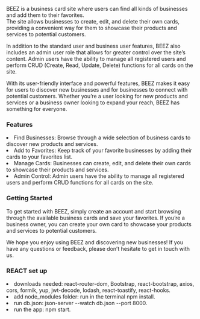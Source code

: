 
<p>BEEZ is a business card site where users can find all kinds of businesses and add them to their favorites. <br> The site allows businesses to create, edit, and delete their own cards, providing a convenient way for them to showcase their products and services to potential customers.</p>

<p>In addition to the standard user and business user features, BEEZ also includes an admin user role that allows for greater control over the site’s content. Admin users have the ability to manage all registered users and perform CRUD (Create, Read, Update, Delete) functions for all cards on the site.</p>

<p>With its user-friendly interface and powerful features, BEEZ makes it easy for users to discover new businesses and for businesses to connect with potential customers. Whether you’re a user looking for new products and services or a business owner looking to expand your reach, BEEZ has something for everyone.</p>

<h3>Features</h3>
<li>Find Businesses: Browse through a wide selection of business cards to discover new products and services.</li>
<li>Add to Favorites: Keep track of your favorite businesses by adding their cards to your favorites list.</li>
<li>Manage Cards: Businesses can create, edit, and delete their own cards to showcase their products and services.</li>
<li>Admin Control: Admin users have the ability to manage all registered users and perform CRUD functions for all cards on the site.</li>

<h3>Getting Started</h3>
<p>To get started with BEEZ, simply create an account and start browsing through the available business cards and save your favorites. If you’re a business owner, you can create your own card to showcase your products and services to potential customers.</p>

<p>We hope you enjoy using BEEZ and discovering new businesses! If you have any questions or feedback, please don’t hesitate to get in touch with us.</p>

<h3>REACT set up</h3>

<li>downloads needed: react-router-dom, Bootstrap, react-bootstrap, axios, cors, formik, yup, jwt-decode, lodash, react-toastify, react-hooks.</li>
<li>add node_modules folder: run in the terminal npm install.</li>
<li>run db.json:  json-server --watch db.json --port 8000.</li>
<li>run the app: npm start.</li>
